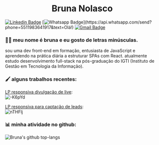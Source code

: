 <h1 align="center">Bruna Nolasco</h1>

[![Linkedin Badge](https://img.shields.io/badge/-LinkedIn-blue?style=for-the-badge&logo=Linkedin&logoColor=white&link=https://www.linkedin.com/in/nolascobruna/)](https://www.linkedin.com/in/nolascobruna/)
[![Whatsapp Badge](https://img.shields.io/badge/-Whatsapp-4CA143?style=for-the-badge&labelColor=4CA143&logo=whatsapp&logoColor=white&link=https://api.whatsapp.com/send?phone=5511983641917&text=Olá!)](https://api.whatsapp.com/send?phone=5511983641917&text=Olá!)
[![Gmail Badge](https://img.shields.io/badge/-Gmail-c14438?style=for-the-badge&logo=Gmail&logoColor=white&link=mailto:brunamnolasco@gmail.com)](mailto:brunamnolasco@gmail.com)

### 👩‍💻 meu nome é bruna e eu gosto de letras minúsculas.
sou uma dev front-end em formação, entusiasta de JavaScript e aprendendo na prática diária a estruturar SPAs com React. atualmente estudo desenvolvimento full-stack na pós-graduação do IGTI (Instituto de Gestão em Tecnologia da Informação).

### 🖌️ alguns trabalhos recentes:
[LP responsiva divulgação de live](https://representarte.netlify.app/):<br>
![-K6pYd](https://i.makeagif.com/media/8-29-2020/-K6pYd.gif)

[LP responsiva para captação de leads](https://vexinvest-beta.vercel.app/):<br>
![nTHFlj](https://i.makeagif.com/media/8-29-2020/nTHFlj.gif)

### 📊 minha atividade no github:
![Bruna's github top-langs](https://github-readme-stats.vercel.app/api/top-langs/?username=brunagerrard&layout=compact&theme=dracula)
